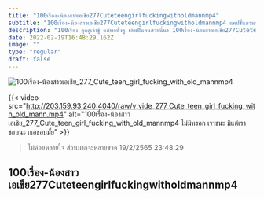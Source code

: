 ```yaml
---
title: "100เรื่อง-น้องสาวเอเชีย277Cuteteengirlfuckingwitholdmannmp4"
subtitle: "100เรื่อง-น้องสาวเอเชีย277Cuteteengirlfuckingwitholdmannmp4 แคปชั่นกวนๆ แซะตัวเอง แซวเพื่อนแบบขำๆ"
description: "100เรื่อง ลุคดูเจ้าชู้ แต่พอนั่งดู เอ้าเป็นคนสวยนี่นา 100เรื่อง-น้องสาวเอเชีย277Cuteteengirlfuckingwitholdmannmp4 19/2/2565 23:48:29"
date: 2022-02-19T16:48:29.162Z
image: ""
type: "regular"
draft: false
---
```


![100เรื่อง-น้องสาวเอเชีย_277_Cute_teen_girl_fucking_with_old_mannmp4](http://203.159.93.240:4040/raw/v_vide_277_Cute_teen_girl_fucking_with_old_mann.jpg)

{{< video src="http://203.159.93.240:4040/raw/v_vide_277_Cute_teen_girl_fucking_with_old_mann.mp4" alt="100เรื่อง-น้องสาวเอเชีย_277_Cute_teen_girl_fucking_with_old_mannmp4 ไม่มีหรอก เราชนะ มีแต่เราชอบนะ เธอชอบมั้ย" >}}


> ไม่ค่อยหลายใจ ส่วนมากจะหลายขวด 19/2/2565 23:48:29

## 100เรื่อง-น้องสาวเอเชีย277Cuteteengirlfuckingwitholdmannmp4
